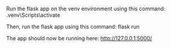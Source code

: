 Run the flask app on the venv environment using this command:
    .venv\Scripts\activate

Then, run the flask app using this command: 
    flask run 

The app should now be running here: http://127.0.0.1:5000/